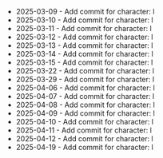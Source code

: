 - 2025-03-09 - Add commit for character: l
- 2025-03-10 - Add commit for character: l
- 2025-03-11 - Add commit for character: l
- 2025-03-12 - Add commit for character: l
- 2025-03-13 - Add commit for character: l
- 2025-03-14 - Add commit for character: l
- 2025-03-15 - Add commit for character: l
- 2025-03-22 - Add commit for character: l
- 2025-03-29 - Add commit for character: l
- 2025-04-06 - Add commit for character: l
- 2025-04-07 - Add commit for character: l
- 2025-04-08 - Add commit for character: l
- 2025-04-09 - Add commit for character: l
- 2025-04-10 - Add commit for character: l
- 2025-04-11 - Add commit for character: l
- 2025-04-12 - Add commit for character: l
- 2025-04-19 - Add commit for character: l

